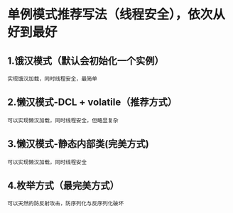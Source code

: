 # 单例模式推荐写法（线程安全），依次从好到最好
## 1.饿汉模式（默认会初始化一个实例）
    实现饿汉加载，同时线程安全，最简单
## 2.懒汉模式-DCL + volatile（推荐方式）
    可以实现懒汉加载，同时线程安全，但略显复杂
## 3.懒汉模式-静态内部类(完美方式)
    可以实现懒汉加载，同时线程安全
## 4.枚举方式（最完美方式）
    可以天然的防反射攻击，防序列化与反序列化破坏